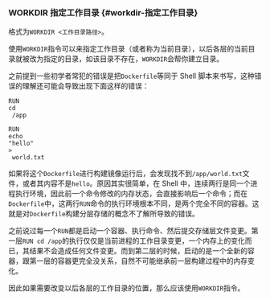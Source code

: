 ### WORKDIR 指定工作目录 {#workdir-指定工作目录}

格式为`WORKDIR <工作目录路径>`。

使用`WORKDIR`指令可以来指定工作目录（或者称为当前目录），以后各层的当前目录就被改为指定的目录，如该目录不存在，`WORKDIR`会帮你建立目录。

之前提到一些初学者常犯的错误是把`Dockerfile`等同于 Shell 脚本来书写，这种错误的理解还可能会导致出现下面这样的错误：

```
RUN
cd
 /app

RUN
echo
"hello"
>
 world.txt

```

如果将这个`Dockerfile`进行构建镜像运行后，会发现找不到`/app/world.txt`文件，或者其内容不是`hello`。原因其实很简单，在 Shell 中，连续两行是同一个进程执行环境，因此前一个命令修改的内存状态，会直接影响后一个命令；而在`Dockerfile`中，这两行`RUN`命令的执行环境根本不同，是两个完全不同的容器。这就是对`Dockerfile`构建分层存储的概念不了解所导致的错误。

之前说过每一个`RUN`都是启动一个容器、执行命令、然后提交存储层文件变更。第一层`RUN cd /app`的执行仅仅是当前进程的工作目录变更，一个内存上的变化而已，其结果不会造成任何文件变更。而到第二层的时候，启动的是一个全新的容器，跟第一层的容器更完全没关系，自然不可能继承前一层构建过程中的内存变化。

因此如果需要改变以后各层的工作目录的位置，那么应该使用`WORKDIR`指令。

